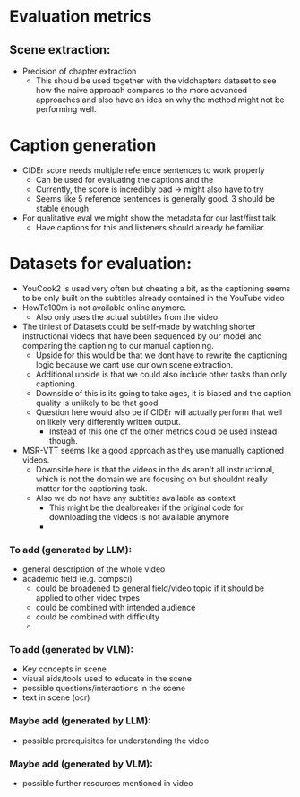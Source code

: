 # Evaluation metrics
## Scene extraction:
- Precision of chapter extraction
  - This should be used together with the vidchapters dataset to see how the naive approach compares to the more advanced approaches and also have an idea on why the method might not be performing well.

# Caption generation
- CIDEr score needs multiple reference sentences to work properly
  - Can be used for evaluating the captions and the 
  - Currently, the score is incredibly bad → might also have to try 
  - Seems like 5 reference sentences is generally good. 3 should be stable enough
- For qualitative eval we might show the metadata for our last/first talk
  - Have captions for this and listeners should already be familiar.

# Datasets for evaluation:
- YouCook2 is used very often but cheating a bit, as the captioning seems to be only built on the subtitles already contained in the YouTube video
- HowTo100m is not available online anymore.
  - Also only uses the actual subtitles from the video.
- The tiniest of Datasets could be self-made by watching shorter instructional videos that have been sequenced by our model and comparing the captioning to our manual captioning.
  - Upside for this would be that we dont have to rewrite the captioning logic because we cant use our own scene extraction.
  - Additional upside is that we could also include other tasks than only captioning.
  - Downside of this is its going to take ages, it is biased and the caption quality is unlikely to be that good.
  - Question here would also be if CIDEr will actually perform that well on likely very differently written output.
    - Instead of this one of the other metrics could be used instead though.
- MSR-VTT seems like a good approach as they use manually captioned videos.
  - Downside here is that the videos in the ds aren't all instructional, which is not the domain we are focusing on but shouldnt really matter for the captioning task.
  - Also we do not have any subtitles available as context
    - This might be the dealbreaker if the original code for downloading the videos is not available anymore
    - 


### To add (generated by LLM):
- general description of the whole video
- academic field (e.g. compsci)
  - could be broadened to general field/video topic if it should be applied to other video types
  - could be combined with intended audience
  - could be combined with difficulty
  - 

### To add (generated by VLM):
- Key concepts in scene
- visual aids/tools used to educate in the scene
- possible questions/interactions in the scene
- text in scene (ocr)

### Maybe add (generated by LLM):
- possible prerequisites for understanding the video

### Maybe add (generated by VLM):
- possible further resources mentioned in video


